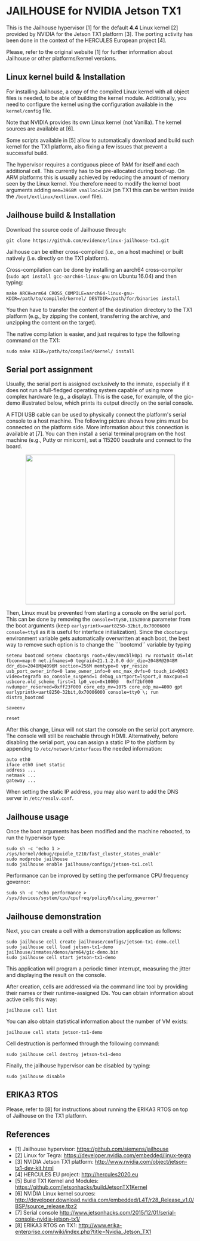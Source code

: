 JAILHOUSE for NVIDIA Jetson TX1
===============================

This is the Jailhouse hypervisor [1] for the default **4.4** Linux kernel [2]
provided by NVIDIA for the Jetson TX1 platform [3]. The porting activity has
been done in the context of the HERCULES European project [4].

Please, refer to the original website [1] for further information about Jailhouse
or other platforms/kernel versions.


Linux kernel build & Installation
---------------------------------

For installing Jailhouse, a copy of the compiled Linux kernel with all object
files is needed, to be able of building the kernel module.
Additionally, you need to configure the kernel using the configuration
available in the ```kernel/config``` file.

Note that NVIDIA provides its own Linux kernel (not Vanilla).
The kernel sources are available at [6].

Some scripts available in [5] allow to automatically download and build such
kernel for the TX1 platform, also fixing a few issues that prevent a successful
build.

The hypervisor requires a contiguous piece of RAM for itself and each
additional cell. This currently has to be pre-allocated during boot-up.
On ARM platforms this is usually achieved by reducing the amount of memory seen
by the Linux kernel. You therefore need to modify the kernel boot arguments
adding ```mem=3968M vmalloc=512M``` (on TX1 this can be written inside the
```/boot/extlinux/extlinux.conf``` file).


Jailhouse build & Installation
------------------------------

Download the source code of Jailhouse through:

    git clone https://github.com/evidence/linux-jailhouse-tx1.git

Jailhouse can be either cross-compiled (i.e., on a host machine) or built
natively (i.e. directly on the TX1 platform).

Cross-compilation can be done by installing an aarch64 cross-compiler (```sudo
apt install gcc-aarch64-linux-gnu``` on Ubuntu 16.04) and then typing:

    make ARCH=arm64 CROSS_COMPILE=aarch64-linux-gnu- KDIR=/path/to/compiled/kernel/ DESTDIR=/path/for/binaries install

You then have to transfer the content of the destination directory to the TX1
platform (e.g., by zipping the content, transferring the archive, and unzipping
the content on the target).

The native compilation is easier, and just requires to type the following command on the TX1:

    sudo make KDIR=/path/to/compiled/kernel/ install


Serial port assignment
----------------------

Usually, the serial port is assigned exclusively to the inmate, especially if
it does not run a full-fledged operating system capable of using more complex
hardware (e.g., a display). This is the case, for example, of the gic-demo
illustrated below, which prints its output directly on the serial console.

A FTDI USB cable can be used to physically connect the platform's serial
console to a host machine. The following picture shows how pins must be
connected on the platform side. More information about this connection is
available at [7]. You can then install a serial terminal program on the host
machine (e.g., Putty or minicom), set a 115200 baudrate and connect to the
board.

<p align="center">
<img src="images/TX1_serial_cable.jpg" width="400">
</p>

Then, Linux must be prevented from starting a console on the serial
port. This can be done by removing the ```console=ttyS0,115200n8``` parameter
from the boot arguments (keep ```earlyprintk=uart8250-32bit,0x70006000
console=tty0``` as it is useful for interface initialization).
Since the ```cbootargs``` environment variable gets automatically overwritten
at each boot, the best way to remove such option is to change the ```bootcmd``
variable by typing

    setenv bootcmd setenv cbootargs root=/dev/mmcblk0p1 rw rootwait OS=l4t fbcon=map:0 net.ifnames=0 tegraid=21.1.2.0.0 ddr_die=2048M@2048M ddr_die=2048M@4096M section=256M memtype=0 vpr_resize usb_port_owner_info=0 lane_owner_info=0 emc_max_dvfs=0 touch_id=0@63 video=tegrafb no_console_suspend=1 debug_uartport=lsport,0 maxcpus=4 usbcore.old_scheme_first=1 lp0_vec=0x1000@   0xff2bf000 nvdumper_reserved=0xff23f000 core_edp_mv=1075 core_edp_ma=4000 gpt earlyprintk=uart8250-32bit,0x70006000 console=tty0 \; run distro_bootcmd

    saveenv

    reset

After this change, Linux will not start the console on the serial port anymore.
The console will still be reachable through HDMI. Alternatively, before
disabling the serial port, you can assign a static IP to the platform by
appending to ```/etc/network/interfaces``` the needed information:

	auto eth0
	iface eth0 inet static
	address ...
	netmask ...
	gateway ...

When setting the static IP address, you may also want to add the DNS server in
```/etc/resolv.conf```.


Jailhouse usage
---------------

Once the boot arguments has been modified and the machine rebooted, to run the
hypervisor type:

	sudo sh -c 'echo 1 > /sys/kernel/debug/cpuidle_t210/fast_cluster_states_enable'
	sudo modprobe jailhouse
	sudo jailhouse enable jailhouse/configs/jetson-tx1.cell

Performance can be improved by setting the performance CPU frequency governor:

	sudo sh -c 'echo performance > /sys/devices/system/cpu/cpufreq/policy0/scaling_governor'


Jailhouse demonstration
-----------------------

Next, you can create a cell with a demonstration application as follows:

	sudo jailhouse cell create jailhouse/configs/jetson-tx1-demo.cell
	sudo jailhouse cell load jetson-tx1-demo jailhouse/inmates/demos/arm64/gic-demo.bin
	sudo jailhouse cell start jetson-tx1-demo

This application will program a periodic timer interrupt, measuring the jitter
and displaying the result on the console.

After creation, cells are addressed via the command line tool by providing
their names or their runtime-assigned IDs. You can obtain information about
active cells this way:

	jailhouse cell list

You can also obtain statistical information about the number of VM exists:

	jailhouse cell stats jetson-tx1-demo

Cell destruction is performed through the following command:

	sudo jailhouse cell destroy jetson-tx1-demo

Finally, the jailhouse hypervisor can be disabled by typing:

	sudo jailhouse disable


ERIKA3 RTOS
-----------

Please, refer to [8] for instructions about running the ERIKA3 RTOS on top of
Jailhouse on the TX1 platform.


References
----------

* [1] Jailhouse hypervisor: https://github.com/siemens/jailhouse
* [2] Linux for Tegra: https://developer.nvidia.com/embedded/linux-tegra
* [3] NVIDIA Jetson TX1 platform: http://www.nvidia.com/object/jetson-tx1-dev-kit.html
* [4] HERCULES EU project: http://hercules2020.eu
* [5] Build TX1 Kernel and Modules: https://github.com/jetsonhacks/buildJetsonTX1Kernel
* [6] NVIDIA Linux kernel sources: http://developer.download.nvidia.com/embedded/L4T/r28_Release_v1.0/BSP/source_release.tbz2
* [7] Serial console http://www.jetsonhacks.com/2015/12/01/serial-console-nvidia-jetson-tx1/
* [8] ERIKA3 RTOS on TX1: http://www.erika-enterprise.com/wiki/index.php?title=Nvidia_Jetson_TX1


